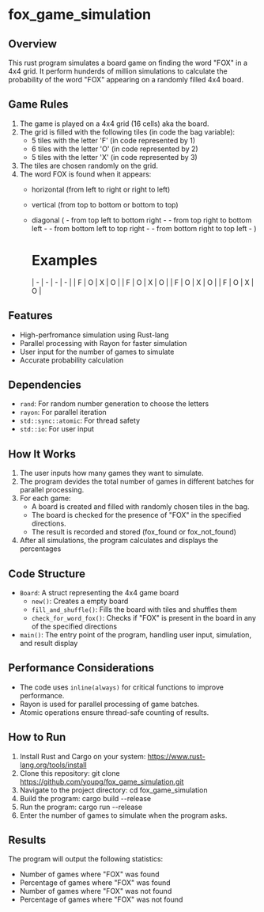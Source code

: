 # fox_game_simulation

## Overview

This rust program simulates a board game on finding the word "FOX" in a 4x4 grid. It perform hunderds of million simulations to calculate the probability of the word "FOX" appearing on a randomly filled 4x4 board.

## Game Rules

1. The game is played on a 4x4 grid (16 cells) aka the board.
2. The grid is filled with the following tiles (in code the bag variable):
   - 5 tiles with the letter 'F' (in code represented by 1)
   - 6 tiles with the letter 'O' (in code represented by 2)
   - 5 tiles with the letter 'X' (in code represented by 3)
3. The tiles are chosen randomly on the grid.
4. The word FOX is found when it appears:
   - horizontal (from left to right or right to left)
   - vertical (from top to bottom or bottom to top)
   - diagonal ( - from top left to bottom right -
                - from top right to bottom left -
                - from bottom left to top right -
                - from bottom right to top left - )

     # Examples
     | - | - | - | - |
     | F | O | X | O |
     | F | O | X | O |
     | F | O | X | O |
     | F | O | X | O |

## Features

- High-perfromance simulation using Rust-lang
- Parallel processing with Rayon for faster simulation
- User input for the number of games to simulate
- Accurate probability calculation

## Dependencies

- `rand`: For random number generation to choose the letters
- `rayon`: For parallel iteration
- `std::sync::atomic`: For thread safety
- `std::io`: For user input

## How It Works

1. The user inputs how many games they want to simulate.
2. The program devides the total number of games in different batches for parallel processing.
3. For each game:
   - A board is created and filled with randomly chosen tiles in the bag.
   - The board is checked for the presence of "FOX" in the specified directions.
   - The result is recorded and stored (fox_found or fox_not_found)
4. After all simulations, the program calculates and displays the percentages


## Code Structure

- `Board`: A struct representing the 4x4 game board
  - `new()`: Creates a empty board
  - `fill_and_shuffle()`: Fills the board with tiles and shuffles them
  - `check_for_word_fox()`: Checks if "FOX" is present in the board in any of the specified directions
- `main()`: The entry point of the program, handling user input, simulation, and result display

## Performance Considerations

- The code uses `inline(always)` for critical functions to improve performance.
- Rayon is used for parallel processing of game batches.
- Atomic operations ensure thread-safe counting of results.

## How to Run

1. Install Rust and Cargo on your system: https://www.rust-lang.org/tools/install
2. Clone this repository: git clone https://github.com/youpg/fox_game_simulation.git
3. Navigate to the project directory: cd fox_game_simulation
4. Build the program: cargo build --release
5. Run the program: cargo run --release
6. Enter the number of games to simulate when the program asks.

## Results

The program will output the following statistics:
- Number of games where "FOX" was found
- Percentage of games where "FOX" was found
- Number of games where "FOX" was not found
- Percentage of games where "FOX" was not found

  
